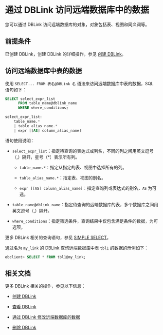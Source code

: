 # 通过 DBLink 访问远端数据库中的数据

您可以通过 DBLink 访问远端数据库的对象，对象包括表、视图和同义词等。

## 前提条件

已创建 DBLink，创建 DBLink 的详细操作，参见 [创建 DBLink](../1000.manage-dblink-of-oracle-mode/100.create-a-dblink-of-oracle-mode.md)。

## 访问远端数据库中表的数据

使用 `SELECT... FROM 表名@DBLink 名` 语法来访问远端数据库中表的数据，SQL 语句如下：

```sql
SELECT select_expr_list 
      FROM table_name@dblink_name 
      WHERE where_conditions;
 
select_expr_list:
    table_name.*
    | table_alias_name.*
    | expr [[AS] column_alias_name]
```

语句使用说明：

* `select_expr_list`：指定待查询的表达式或列名，不同的列之间用英文逗号（,）隔开，星号（\*）表示所有列。

  * `table_name.*`：指定从指定的表、视图中选择所有的列。

  * `table_alias_name.*`：指定表、视图的别名。

  * `expr [[AS] column_alias_name]`：指定查询列或表达式的别名，`AS` 为可选。

* `table_name@dblink_name`：指定待查询的远端数据库的表，多个数据库之间用英文逗号（,）隔开。

* `where_conditions`：指定筛选条件，查询结果中仅包含满足条件的数据，为可选项。

更多 DBLink 相关的查询语句，参见 [SIMPLE SELECT](../../../500.sql-reference/100.sql-syntax/300.common-tenant-of-oracle-mode/900.sql-statement-of-oracle-mode/200.dml-of-oracle-mode/500.select-of-oracle-mode/100.simple-select-of-oracle-mode.md)。

通过名为 `my_link` 的 DBLink 查询远端数据库中表 `tbl1` 的数据的示例如下：

```sql
obclient> SELECT * FROM tbl1@my_link;
```

## 相关文档

更多 DBLink 相关的操作，参见以下信息：

* [创建 DBLink](../1000.manage-dblink-of-oracle-mode/100.create-a-dblink-of-oracle-mode.md)

* [查看 DBLink](../1000.manage-dblink-of-oracle-mode/200.view-a-dblink-of-oracle-mode.md)

* [通过 DBLink 修改远端数据库的数据](../1000.manage-dblink-of-oracle-mode/400.update-data-in-remote-database-by-a-dblink-of-oracle-mode.md)

* [删除 DBLink](../1000.manage-dblink-of-oracle-mode/500.delete-a-dblink-of-oracle-mode.md)
